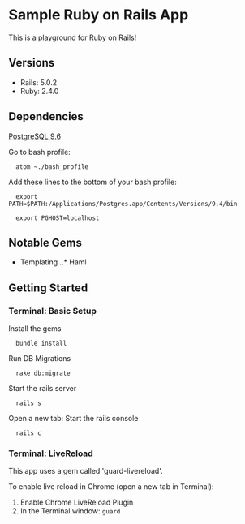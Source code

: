 # Sample Ruby on Rails App
This is a playground for Ruby on Rails!

## Versions
  * Rails: 5.0.2
  * Ruby: 2.4.0

## Dependencies
  [PostgreSQL 9.6](http://postgresapp.com/)

  Go to bash profile:

  ```
    atom ~./bash_profile
  ```

  Add these lines to the bottom of your bash profile:

  ```
    export PATH=$PATH:/Applications/Postgres.app/Contents/Versions/9.4/bin

    export PGHOST=localhost
  ```

## Notable Gems
* Templating
..* Haml


## Getting Started

### Terminal: Basic Setup
  Install the gems
  ```
    bundle install
  ```
  Run DB Migrations
  ```
    rake db:migrate
  ```
  Start the rails server
  ```
    rails s
  ```
  Open a new tab: Start the rails console
  ```
    rails c
  ```
### Terminal: LiveReload
  This app uses a gem called 'guard-livereload'.

  To enable live reload in Chrome (open a new tab in Terminal):

  1.  Enable Chrome LiveReload Plugin
  2.  In the Terminal window: `guard`
